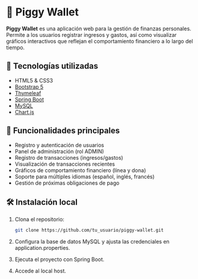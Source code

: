 # 🐷 Piggy Wallet

**Piggy Wallet** es una aplicación web para la gestión de finanzas personales. Permite a los usuarios registrar ingresos y gastos, así como visualizar gráficos interactivos que reflejan el comportamiento financiero a lo largo del tiempo.

## 🚀 Tecnologías utilizadas

- HTML5 & CSS3
- [Bootstrap 5](https://getbootstrap.com/)
- [Thymeleaf](https://www.thymeleaf.org/)
- [Spring Boot](https://spring.io/projects/spring-boot)
- [MySQL](https://www.mysql.com/)
- [Chart.js](https://www.chartjs.org/)

## 🎯 Funcionalidades principales

- Registro y autenticación de usuarios
- Panel de administración (rol ADMIN)
- Registro de transacciones (ingresos/gastos)
- Visualización de transacciones recientes
- Gráficos de comportamiento financiero (línea y dona)
- Soporte para múltiples idiomas (español, inglés, francés)
- Gestión de próximas obligaciones de pago

## 🛠️ Instalación local

1. Clona el repositorio:

   ```bash
   git clone https://github.com/tu_usuario/piggy-wallet.git

2. Configura la base de datos MySQL y ajusta las credenciales en application.properties.
3. Ejecuta el proyecto con Spring Boot.
4. Accede al local host.
